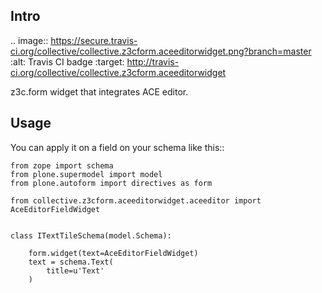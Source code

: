 Intro
-----

.. image:: https://secure.travis-ci.org/collective/collective.z3cform.aceeditorwidget.png?branch=master
    :alt: Travis CI badge
    :target: http://travis-ci.org/collective/collective.z3cform.aceeditorwidget

z3c.form widget that integrates ACE editor.

Usage
-----

You can apply it on a field on your schema like this::

    from zope import schema
    from plone.supermodel import model
    from plone.autoform import directives as form

    from collective.z3cform.aceeditorwidget.aceeditor import AceEditorFieldWidget


    class ITextTileSchema(model.Schema):

        form.widget(text=AceEditorFieldWidget)
        text = schema.Text(
            title=u'Text'
        )

